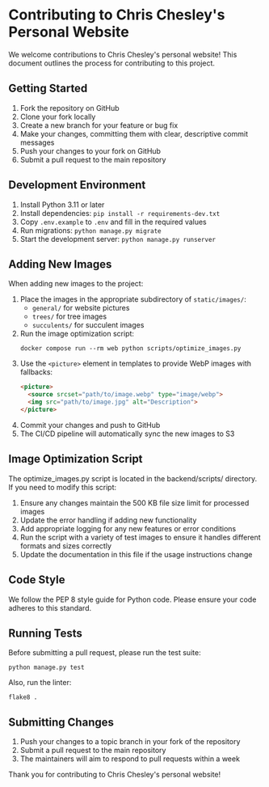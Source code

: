 # Contributing to Chris Chesley's Personal Website

We welcome contributions to Chris Chesley's personal website! This document outlines the process for contributing to this project.

## Getting Started

1. Fork the repository on GitHub
2. Clone your fork locally
3. Create a new branch for your feature or bug fix
4. Make your changes, committing them with clear, descriptive commit messages
5. Push your changes to your fork on GitHub
6. Submit a pull request to the main repository

## Development Environment

1. Install Python 3.11 or later
2. Install dependencies: `pip install -r requirements-dev.txt`
3. Copy `.env.example` to `.env` and fill in the required values
4. Run migrations: `python manage.py migrate`
5. Start the development server: `python manage.py runserver`

## Adding New Images

When adding new images to the project:

1. Place the images in the appropriate subdirectory of `static/images/`:
   - `general/` for website pictures
   - `trees/` for tree images
   - `succulents/` for succulent images
2. Run the image optimization script:
   ```
   docker compose run --rm web python scripts/optimize_images.py
   ```
3. Use the `<picture>` element in templates to provide WebP images with fallbacks:
   ```html
   <picture>
     <source srcset="path/to/image.webp" type="image/webp">
     <img src="path/to/image.jpg" alt="Description">
   </picture>
   ```
4. Commit your changes and push to GitHub
5. The CI/CD pipeline will automatically sync the new images to S3

## Image Optimization Script

The optimize_images.py script is located in the backend/scripts/ directory. If you need to modify this script:

1. Ensure any changes maintain the 500 KB file size limit for processed images
2. Update the error handling if adding new functionality
3. Add appropriate logging for any new features or error conditions
4. Run the script with a variety of test images to ensure it handles different formats and sizes correctly
5. Update the documentation in this file if the usage instructions change

## Code Style

We follow the PEP 8 style guide for Python code. Please ensure your code adheres to this standard.

## Running Tests

Before submitting a pull request, please run the test suite:

```
python manage.py test
```

Also, run the linter:

```
flake8 .
```

## Submitting Changes

1. Push your changes to a topic branch in your fork of the repository
2. Submit a pull request to the main repository
3. The maintainers will aim to respond to pull requests within a week

Thank you for contributing to Chris Chesley's personal website!
